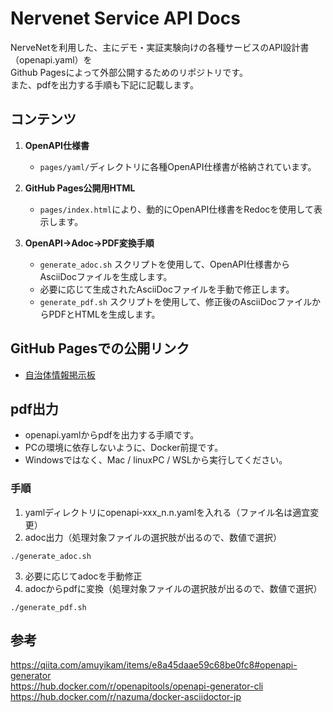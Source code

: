 # Nervenet Service API Docs

NerveNetを利用した、主にデモ・実証実験向けの各種サービスのAPI設計書（openapi.yaml）を  
Github Pagesによって外部公開するためのリポジトリです。  
また、pdfを出力する手順も下記に記載します。

## コンテンツ

1. **OpenAPI仕様書**
   - `pages/yaml/`ディレクトリに各種OpenAPI仕様書が格納されています。

2. **GitHub Pages公開用HTML**
   - `pages/index.html`により、動的にOpenAPI仕様書をRedocを使用して表示します。

3. **OpenAPI→Adoc→PDF変換手順**
   - `generate_adoc.sh` スクリプトを使用して、OpenAPI仕様書からAsciiDocファイルを生成します。
   - 必要に応じて生成されたAsciiDocファイルを手動で修正します。
   - `generate_pdf.sh` スクリプトを使用して、修正後のAsciiDocファイルからPDFとHTMLを生成します。

## GitHub Pagesでの公開リンク

- [自治体情報掲示板](https://nassua-solutions.github.io/nervenet-service-api-docs/pages/index.html?spec=openapi-bbs_3.0)

## pdf出力
 - openapi.yamlからpdfを出力する手順です。
 - PCの環境に依存しないように、Docker前提です。
 - Windowsではなく、Mac / linuxPC / WSLから実行してください。

### 手順
1. yamlディレクトリにopenapi-xxx_n.n.yamlを入れる（ファイル名は適宜変更）
2. adoc出力（処理対象ファイルの選択肢が出るので、数値で選択）
```
./generate_adoc.sh
```
3. 必要に応じてadocを手動修正
4. adocからpdfに変換（処理対象ファイルの選択肢が出るので、数値で選択）
```
./generate_pdf.sh
```

## 参考
https://qiita.com/amuyikam/items/e8a45daae59c68be0fc8#openapi-generator  
https://hub.docker.com/r/openapitools/openapi-generator-cli  
https://hub.docker.com/r/nazuma/docker-asciidoctor-jp